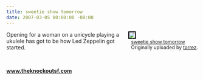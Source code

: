 ```yaml
---
title: sweetie show tomorrow
date: 2007-03-05 00:00:00 -08:00
---
```


<div style="float: right; margin-left: 10px; margin-bottom: 10px;"> <a title="photo sharing" href="http://www.flickr.com/photos/torrez/411922342/"><img src="http://farm1.static.flickr.com/160/411922342_5681dde32e_m.jpg" style="border: 2px solid rgb(0, 0, 0);" /></a> <br /> <span style="font-size: 0.9em; margin-top: 0px;">&nbsp; <a href="http://www.flickr.com/photos/torrez/411922342/">sweetie show tomorrow</a>&nbsp; <br />&nbsp; Originally uploaded by <a href="http://www.flickr.com/people/torrez/">torrez</a>. </span></div>

<p>Opening for a woman on a unicycle playing a ukulele has got to be how Led Zeppelin got started.</p><br /><p><strong><a href="http://www.theknockoutsf.com/">www.theknockoutsf.com</a></strong></p>
